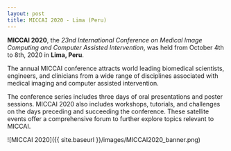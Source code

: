 ```yaml
---
layout: post
title: MICCAI 2020 - Lima (Peru)
---
```


**MICCAI 2020**, the *23nd International Conference on Medical Image Computing and Computer Assisted Intervention*, was held from October 4th to 8th, 2020 in **Lima, Peru**.

The annual MICCAI conference attracts world leading biomedical scientists, engineers, and clinicians from a wide range of disciplines associated with medical imaging and computer assisted intervention.

The conference series includes three days of oral presentations and poster sessions. MICCAI 2020 also includes workshops, tutorials, and challenges on the days preceding and succeeding the conference. These satellite events offer a comprehensive forum to further explore topics relevant to MICCAI.

![MICCAI 2020]({{ site.baseurl }}/images/MICCAI2020_banner.png)
